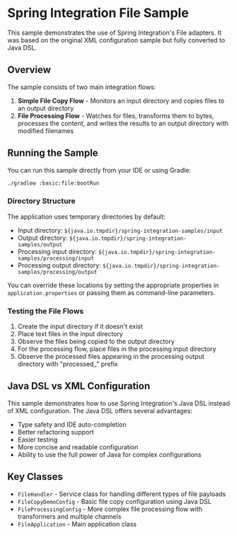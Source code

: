 # Spring Integration File Sample

This sample demonstrates the use of Spring Integration's File adapters. It was based on the original XML configuration
sample but fully converted to Java DSL.

## Overview

The sample consists of two main integration flows:

1. **Simple File Copy Flow** - Monitors an input directory and copies files to an output directory
2. **File Processing Flow** - Watches for files, transforms them to bytes, processes the content, and writes the results
   to an output directory with modified filenames

## Running the Sample

You can run this sample directly from your IDE or using Gradle:

```bash
./gradlew :basic:file:bootRun
```

### Directory Structure

The application uses temporary directories by default:

- Input directory: `${java.io.tmpdir}/spring-integration-samples/input`
- Output directory: `${java.io.tmpdir}/spring-integration-samples/output`
- Processing input directory: `${java.io.tmpdir}/spring-integration-samples/processing/input`
- Processing output directory: `${java.io.tmpdir}/spring-integration-samples/processing/output`

You can override these locations by setting the appropriate properties in `application.properties` or passing them as
command-line parameters.

### Testing the File Flows

1. Create the input directory if it doesn't exist
2. Place text files in the input directory
3. Observe the files being copied to the output directory
4. For the processing flow, place files in the processing input directory
5. Observe the processed files appearing in the processing output directory with "processed_" prefix

## Java DSL vs XML Configuration

This sample demonstrates how to use Spring Integration's Java DSL instead of XML configuration. The Java DSL offers
several advantages:

- Type safety and IDE auto-completion
- Better refactoring support
- Easier testing
- More concise and readable configuration
- Ability to use the full power of Java for complex configurations

## Key Classes

- `FileHandler` - Service class for handling different types of file payloads
- `FileCopyDemoConfig` - Basic file copy configuration using Java DSL
- `FileProcessingConfig` - More complex file processing flow with transformers and multiple channels
- `FileApplication` - Main application class